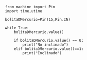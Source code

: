     from machine import Pin
    import time,utime  

    bolitaDMercurio=Pin(15,Pin.IN)  

    while True:
        bolitaDMercurio.value()

        if bolitaDMercurio.value() == 0:
            print("No inclinado")
        elif bolitaDMercurio.value()==1:
            print("Inclinado")

